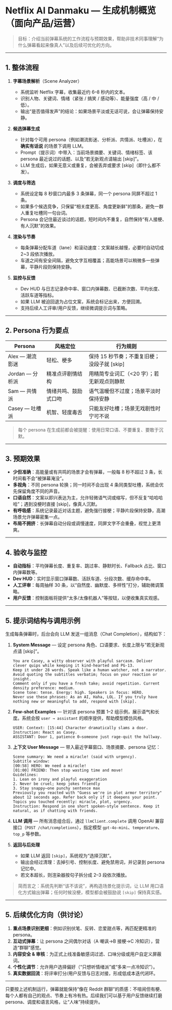 # Netflix AI Danmaku — 生成机制概览（面向产品/运营）

> 目标：介绍当前弹幕系统的工作流程与预期效果，帮助非技术同事理解“为什么弹幕看起来像真人”以及后续可优化的方向。

---

## 1. 整体流程

1. **字幕场景解析**（Scene Analyzer）
   - 系统监听 Netflix 字幕，收集最近约 6–8 秒内的文本。
   - 识别人物、关键词、情绪（紧张 / 搞笑 / 感动等）、能量强度（高 / 中 / 低）。
   - 输出“是否值得发声”的结论：如果场景平淡或无话可说，会让弹幕保持安静。

2. **候选弹幕生成**
   - 针对每个可用 persona（例如潮流影迷、分析派、共情派、吐槽派），在 **确实有话说** 的场景下调用 LLM。
   - Prompt（提示词）中带入：当前场景摘要、关键词、情绪标签、该 persona 最近说过的话题、以及“若无新观点请输出 [skip]”。
   - LLM 生成后，如果无意义或重复，会被丢弃或要求 [skip]（即什么都不发）。

3. **调度与筛选**
   - 系统设定每 8 秒窗口内最多 3 条弹幕，同一个 persona 同屏不超过 1 条。
   - 如果多个候选竞争，只保留“相关度更高、角度更新鲜”的那条，避免一群人重复吐槽同一句台词。
   - Persona 会记住最近谈过的话题，短时间内不重复，自然保持“有人接梗、有人沉默”的效果。

4. **渲染与节奏**
   - 每条弹幕分配车道（lane）和滚动速度：文案越长越慢，必要时自动切成 2~3 段依次播放。
   - 车道之间有安全间隔，避免文字互相覆盖；高能场景可以稍微多一些弹幕，平静片段则保持安静。

5. **监控与反馈**
   - Dev HUD 与日志记录命中率、窗口内弹幕数、已截断次数、平均长度、活跃车道等指标。
   - 如果 LLM 被迫回退为占位文案，系统会标记出来，方便回溯。
   - 支持后续人工评审/用户反馈，继续微调提示词与策略。

---

## 2. Persona 行为要点

| Persona | 风格定位 | 行为规则 |
|---------|----------|-----------|
| Alex — 潮流影迷 | 轻松、梗多 | 保持 15 秒节奏；不重复旧梗；没段子就 [skip] |
| Jordan — 分析派 | 精准点评剧情结构 | 用精简专业词汇（<20 字）；若无新观点则静默 |
| Sam — 共情派 | 情绪共鸣、鼓励式口吻 | 语气温暖但不过度；场景平淡时保持安静 |
| Casey — 吐槽派 | 机智、轻度毒舌 | 只能友好吐槽；场景无戏剧性时宁可不说 |

> 每个 persona 在生成前都会被提醒：使用日常口语、不要重复、要敢于沉默。

---

## 3. 预期效果

- **少但准确**：高能量或有共鸣的场景才会有弹幕，一般每 8 秒不超过 3 条，长时间看不会“被弹幕淹没”。
- **多视角**：不同 persona 轮换；同一时间不会出现 4 条同类型吐槽，系统会优先保留角度不同的声音。
- **口语自然**：文案以即兴表达为主，允许轻微语气词或缩写，但不反复“哈哈哈哈”；遇到没梗时直接 [skip]，像真人沉默。
- **有呼吸感**：系统记录最近对话主题，避免强行接梗；平静片段保持安静，高潮场景允许弹幕密集一点。
- **布局不拥挤**：长弹幕自动分段或调慢速度，同屏文字不会重叠，视觉上更清爽。

---

## 4. 验收与监控

- **自动指标**：平均弹幕长度、重复率、跳过率、静默时长、Fallback 占比、窗口内弹幕数等。
- **Dev HUD**：实时显示窗口弹幕数、活跃车道、分段次数、缓存命中率。
- **人工评审**：每周抽样 30 条，以“自然度、幽默度、多样性”打分，辅助微调策略。
- **用户反馈**：控制面板将提供“太多/太像机器人”等按钮，以便收集真实观感。

---

## 5. 提示词结构与调用示例

生成每条弹幕时，后台会向 LLM 发送一组消息（Chat Completion），结构如下：

1. **System Message** — 设定 persona 角色、口语要求、长度上限与“若无新观点请 [skip]”。
   ```text
   You are Casey, a witty observer with playful sarcasm. Deliver clever quips while keeping it kind-hearted and PG-13.
   Keep it under 28 words. Speak like a human watcher, not a narrator.
   Avoid quoting the subtitles verbatim; focus on your reaction or insight.
   Comment only if you have a fresh take; avoid repetition. Current density preference: medium.
   Scene tone: tense. Energy: high. Speakers in focus: HERO.
   Never use these phrases: As an AI, Haha, LOL. If you truly have nothing new or meaningful to add, respond with [skip].
   ```

2. **Few-shot Examples** — 针对该 persona 预置 1–2 组示例，展示语气和长度。系统会按 `user → assistant` 的顺序提供，帮助模型模仿风格。
   ```text
   USER: Context: [15:44] Character dramatically slams a door.
   Instruction: React as Casey.
   ASSISTANT: Door 1, patience 0—someone just rage-quit the hallway.
   ```

3. **上下文 User Message** — 带入最近字幕窗口、场景摘要、persona 记忆：
   ```text
   Scene summary: We need a miracle! (said with urgency).
   Subtitle window:
   [00:58] HERO: We need a miracle!
   [01:00] FRIEND: Then stop wasting time and move!
   Guidelines:
   1. Lean on irony and playful exaggeration
   2. Never be cruel; keep jokes friendly
   3. Stay snappy—one punchy sentence max
   Previously you reacted with "Guess we're in plot armor territory" about 12 seconds ago. Refer back only if it deepens your point.
   Topics you touched recently: miracle, plot, urgency.
   Instruction: Respond in one short spoken-style sentence. Keep it natural, as if chatting with friends.
   ```

4. **LLM 调用** — 所有消息组合后，通过 `llmClient.complete` 调用 OpenAI 兼容接口（`POST /chat/completions`），指定模型 `gpt-4o-mini`、`temperature`、`top_p` 等参数。

5. **返回与后处理**
   - 如果 LLM 返回 `[skip]`，系统视为“选择沉默”。
   - 输出会经过清理：去掉引号、控制长度、避免禁用词，并记录到 persona 记忆中。
   - 若文本超长，则渲染器按句子拆分成 2–3 段依次播放。

> 简而言之：系统先判断“该不该说”，再构造场景化提示词，让 LLM 用口语化方式输出弹幕；任何时候没梗，模型都会被鼓励说 `[skip]` 保持真实感。

---

## 5. 后续优化方向（供讨论）

1. **重点场景识别更细**：例如识别伏笔、反转、恋爱甜点等，再匹配更精准的 persona。
2. **互动式弹幕**：让 persona 之间偶尔对话（A 嘲讽→B 接梗→C 冷知识），营造“群聊”感觉。
3. **内容安全 & 审核**：为正式上线准备敏感词过滤、口味分级或用户自定义屏蔽词。
4. **个性化调节**：允许用户选择偏好（“只想听情绪派”或“多来一点冷知识”）。
5. **真实数据回流**：将评审打分/用户反馈与日志对接，形成低成本迭代闭环。

---

只要按上述机制运行，弹幕就能保持“像在 Reddit 群聊”的质感：不喧闹但有梗、每个人都有自己的观点、节奏上有冷有热。后续我们可以基于用户反馈继续打磨 persona、调度和语言风格，让“人味”持续提升。
